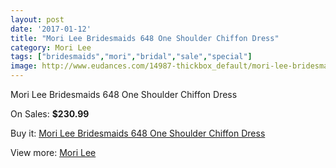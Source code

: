 ```yaml
---
layout: post
date: '2017-01-12'
title: "Mori Lee Bridesmaids 648 One Shoulder Chiffon Dress"
category: Mori Lee
tags: ["bridesmaids","mori","bridal","sale","special"]
image: http://www.eudances.com/14987-thickbox_default/mori-lee-bridesmaids-648-one-shoulder-chiffon-dress.jpg
---
```

Mori Lee Bridesmaids 648 One Shoulder Chiffon Dress

On Sales: **$230.99**
<a href="https://www.eudances.com/en/mori-lee/4455-mori-lee-bridesmaids-648-one-shoulder-chiffon-dress.html"><amp-img layout="responsive" width="600" height="600" src="//www.eudances.com/14987-thickbox_default/mori-lee-bridesmaids-648-one-shoulder-chiffon-dress.jpg" alt="Mori Lee Bridesmaids 648 One Shoulder Chiffon Dress 0" /></a>
<a href="https://www.eudances.com/en/mori-lee/4455-mori-lee-bridesmaids-648-one-shoulder-chiffon-dress.html"><amp-img layout="responsive" width="600" height="600" src="//www.eudances.com/14988-thickbox_default/mori-lee-bridesmaids-648-one-shoulder-chiffon-dress.jpg" alt="Mori Lee Bridesmaids 648 One Shoulder Chiffon Dress 1" /></a>

Buy it: [Mori Lee Bridesmaids 648 One Shoulder Chiffon Dress](https://www.eudances.com/en/mori-lee/4455-mori-lee-bridesmaids-648-one-shoulder-chiffon-dress.html "Mori Lee Bridesmaids 648 One Shoulder Chiffon Dress")

View more: [Mori Lee](https://www.eudances.com/en/65-mori-lee "Mori Lee")